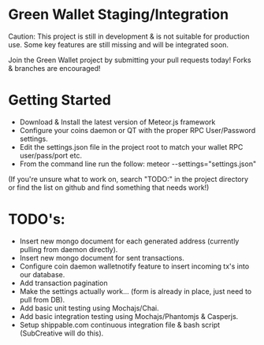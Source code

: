 # Green Wallet Staging/Integration

Caution: This project is still in development & is not suitable for production use. Some key features are still missing and will be integrated soon.

Join the Green Wallet project by submitting your pull requests today! Forks & branches are encouraged!

# Getting Started
- Download & Install the latest version of Meteor.js framework
- Configure your coins daemon or QT with the proper RPC User/Password settings.
- Edit the settings.json file in the project root to match your wallet RPC user/pass/port etc.
- From the command line run the follow: meteor --settings="settings.json"

(If you're unsure what to work on, search "TODO:" in the project directory or find the list on github and find something that needs work!)

# TODO's:

- Insert new mongo document for each generated address (currently pulling from daemon directly).
- Insert new mongo document for sent transactions.
- Configure coin daemon walletnotify feature to insert incoming tx's into our database.
- Add transaction pagination 
- Make the settings actually work... (form is already in place, just need to pull from DB).
- Add basic unit testing using Mochajs/Chai.
- Add basic integration testing using Mochajs/Phantomjs & Casperjs.
- Setup shippable.com continuous integration file & bash script (SubCreative will do this).